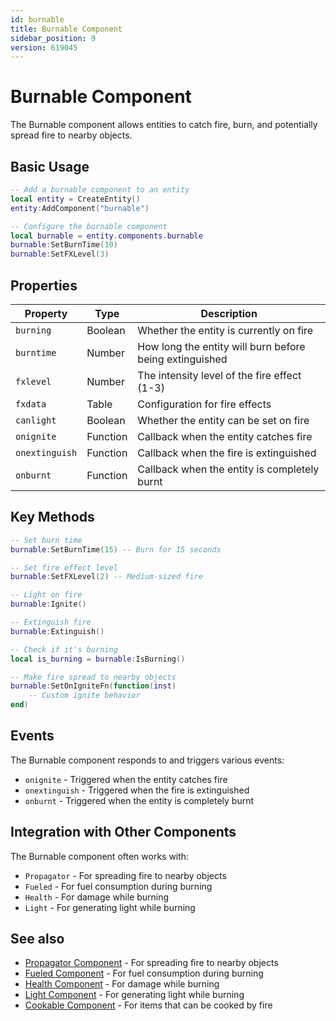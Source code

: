 ```yaml
---
id: burnable
title: Burnable Component
sidebar_position: 9
version: 619045
---
```


# Burnable Component

The Burnable component allows entities to catch fire, burn, and potentially spread fire to nearby objects.

## Basic Usage

```lua
-- Add a burnable component to an entity
local entity = CreateEntity()
entity:AddComponent("burnable")

-- Configure the burnable component
local burnable = entity.components.burnable
burnable:SetBurnTime(10)
burnable:SetFXLevel(3)
```

## Properties

| Property | Type | Description |
|----------|------|-------------|
| `burning` | Boolean | Whether the entity is currently on fire |
| `burntime` | Number | How long the entity will burn before being extinguished |
| `fxlevel` | Number | The intensity level of the fire effect (1-3) |
| `fxdata` | Table | Configuration for fire effects |
| `canlight` | Boolean | Whether the entity can be set on fire |
| `onignite` | Function | Callback when the entity catches fire |
| `onextinguish` | Function | Callback when the fire is extinguished |
| `onburnt` | Function | Callback when the entity is completely burnt |

## Key Methods

```lua
-- Set burn time
burnable:SetBurnTime(15) -- Burn for 15 seconds

-- Set fire effect level
burnable:SetFXLevel(2) -- Medium-sized fire

-- Light on fire
burnable:Ignite()

-- Extinguish fire
burnable:Extinguish()

-- Check if it's burning
local is_burning = burnable:IsBurning()

-- Make fire spread to nearby objects
burnable:SetOnIgniteFn(function(inst)
    -- Custom ignite behavior
end)
```

## Events

The Burnable component responds to and triggers various events:

- `onignite` - Triggered when the entity catches fire
- `onextinguish` - Triggered when the fire is extinguished
- `onburnt` - Triggered when the entity is completely burnt

## Integration with Other Components

The Burnable component often works with:

- `Propagator` - For spreading fire to nearby objects
- `Fueled` - For fuel consumption during burning
- `Health` - For damage while burning
- `Light` - For generating light while burning

## See also

- [Propagator Component](other-components.md) - For spreading fire to nearby objects
- [Fueled Component](other-components.md) - For fuel consumption during burning
- [Health Component](health.md) - For damage while burning
- [Light Component](other-components.md) - For generating light while burning
- [Cookable Component](cookable.md) - For items that can be cooked by fire 